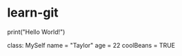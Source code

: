 # learn-git

print("Hello World!") 

class: MySelf
  name = "Taylor"
  age = 22
  coolBeans = TRUE
  
  
